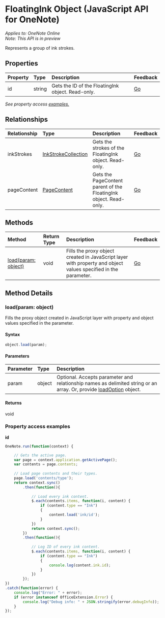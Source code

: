 # FloatingInk Object (JavaScript API for OneNote)

_Applies to: OneNote Online_  
_Note: This API is in preview_  


Represents a group of ink strokes.

## Properties

| Property	   | Type	|Description|Feedback|
|:---------------|:--------|:----------|:-------|
|id|string|Gets the ID of the FloatingInk object. Read-only.|[Go](https://github.com/OfficeDev/office-js-docs/issues/new?title=OneNote-floatingInk-id)|

_See property access [examples.](#property-access-examples)_

## Relationships
| Relationship | Type	|Description| Feedback|
|:---------------|:--------|:----------|:-------|
|inkStrokes|[InkStrokeCollection](inkstrokecollection.md)|Gets the strokes of the FloatingInk object. Read-only.|[Go](https://github.com/OfficeDev/office-js-docs/issues/new?title=OneNote-floatingInk-inkStrokes)|
|pageContent|[PageContent](pagecontent.md)|Gets the PageContent parent of the FloatingInk object. Read-only.|[Go](https://github.com/OfficeDev/office-js-docs/issues/new?title=OneNote-floatingInk-pageContent)|

## Methods

| Method		   | Return Type	|Description| Feedback|
|:---------------|:--------|:----------|:-------|
|[load(param: object)](#loadparam-object)|void|Fills the proxy object created in JavaScript layer with property and object values specified in the parameter.|[Go](https://github.com/OfficeDev/office-js-docs/issues/new?title=OneNote-floatingInk-load)|

## Method Details


### load(param: object)
Fills the proxy object created in JavaScript layer with property and object values specified in the parameter.

#### Syntax
```js
object.load(param);
```

#### Parameters
| Parameter	   | Type	|Description|
|:---------------|:--------|:----------|
|param|object|Optional. Accepts parameter and relationship names as delimited string or an array. Or, provide [loadOption](loadoption.md) object.|

#### Returns
void
### Property access examples

**id**
```js
OneNote.run(function(context) {

	// Gets the active page.
	var page = context.application.getActivePage();
	var contents = page.contents;
	
	// Load page contents and their types.
	page.load('contents/type');
	return context.sync()
		.then(function(){
		
			// Load every ink content.
			$.each(contents.items, function(i, content) {
				if (content.type == "Ink")
				{
					content.load('ink/id');
				}							
			})
			return context.sync();
		})
		.then(function(){
		
			// Log ID of every ink content.
			$.each(contents.items, function(i, content) {
				if (content.type == "Ink")
				{
					console.log(content.ink.id);
				}							
			})				
		});
})
.catch(function(error) {
	console.log("Error: " + error);
	if (error instanceof OfficeExtension.Error) {
		console.log("Debug info: " + JSON.stringify(error.debugInfo));
	}
}); 
```
